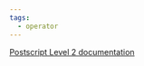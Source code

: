 ```yaml
---
tags:
  - operator
---
```

[Postscript Level 2 documentation](https://hepunx.rl.ac.uk/~adye/psdocs/ref/PSL2q.html#quit)